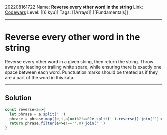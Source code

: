 202208161722
Name: **Reverse every other word in the string**
Link: [Codewars](https://www.codewars.com/kata/58d76854024c72c3e20000de)
Level:  [[6 kyu]]
Tags: [[Arrays]] [[Fundamentals]]

---

# Reverse every other word in the string

Reverse every other word in a given string, then return the string. Throw away any leading or trailing white space, while ensuring there is exactly one space between each word. Punctuation marks should be treated as if they are a part of the word in this kata.

---

## Solution

``` javascript
const reverse=a=>{
  let phrase = a.split(' ')
  phrase = phrase.map((e,i,a)=>i%2!==0?e.split('').reverse().join(''):e)
  return phrase.filter(e=>e!=='',0).join(' ')
}
```